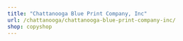 ```yaml
---
title: "Chattanooga Blue Print Company, Inc"
url: /chattanooga/chattanooga-blue-print-company-inc/
shop: copyshop
---
```

